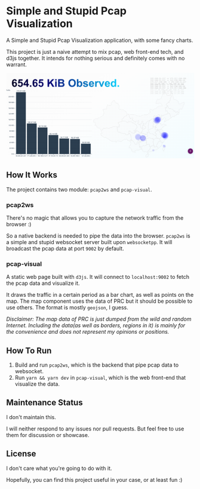 # Simple and Stupid Pcap Visualization

A Simple and Stupid Pcap Visualization application, with some fancy charts.

This project is just a naive attempt to mix pcap, web front-end tech, and d3js together. It intends for nothing serious and definitely comes with no warrant.

![img](./docs/screenshot.png)

## How It Works

The project contains two module: `pcap2ws` and `pcap-visual`.

### pcap2ws

There's no magic that allows you to capture the network traffic from the browser :)

So a native backend is needed to pipe the data into the browser.
`pcap2ws` is a simple and stupid websocket server built upon `websocketpp`. It will broadcast the pcap data at port `9002` by default.

### pcap-visual

A static web page built with `d3js`. It will connect to `localhost:9002` to fetch the pcap data and visualize it.

It draws the traffic in a certain period as a bar chart, as well as points on the map. The map component uses the data of PRC but it should be possible to use others. The format is mostly `geojson`, I guess.

*Disclaimer: The map data of PRC is just dumped from the wild and random Internet. Including the data(as well as borders, regions in it) is mainly for the convenience and does not represent my opinions or positions.*

## How To Run

1. Build and run `pcap2ws`, which is the backend that pipe pcap data to websocket.
2. Run `yarn && yarn dev` in `pcap-visual`, which is the web front-end that visualize the data.

## Maintenance Status

I don't maintain this.

I will neither respond to any issues nor pull requests. But feel free to use them for discussion or showcase.

## License

I don't care what you're going to do with it.

Hopefully, you can find this project useful in your case, or at least fun :)

